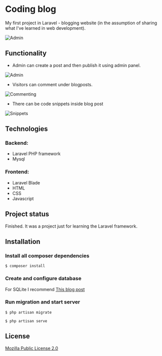 # Coding blog

My first project in Laravel - blogging website (in the assumption of sharing what I've learned in web development). 


![Admin](https://user-images.githubusercontent.com/23345906/115872612-4b1e3600-a442-11eb-9c67-b12165740e3f.png)


## Functionality
- Admin can create a post and then publish it using admin panel.

![Admin](https://user-images.githubusercontent.com/23345906/115872615-4c4f6300-a442-11eb-8593-7fc78f203ff5.png)

- Visitors can comment under blogposts.

![Commenting](https://user-images.githubusercontent.com/23345906/115872617-4c4f6300-a442-11eb-92b3-32c6682cc137.png)


- There can be code snippets inside blog post

![Snippets](https://user-images.githubusercontent.com/23345906/115872618-4ce7f980-a442-11eb-9114-9fe455f82034.png)

## Technologies
### Backend:
- Laravel PHP framework
- Mysql
### Frontend:
- Laravel Blade
- HTML
- CSS
- Javascript

## Project status

Finished. It was a project just for learning the Laravel framework.


## Installation

### Install all composer dependencies

``` $ composer install ```

### Create and configure database

For SQLite I recommend [This blog post](https://www.codementor.io/@goodnesskay/developing-locally-using-sqlite-with-laravel-on-ubuntu-8s8358503)

### Run migration and start server
``` $ php artisan migrate ```

``` $ php artisan serve ```


## License
[Mozilla Public License 2.0](https://choosealicense.com/licenses/mpl-2.0/)
